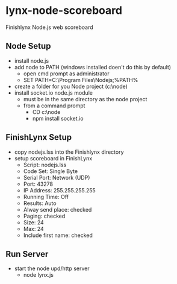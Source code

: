 lynx-node-scoreboard
====================
Finishlynx Node.js web scoreboard

Node Setup
--------------------
+ install node.js
+ add node to PATH (windows installed doen't do this by default)
  + open cmd prompt as administrator
  + SET PATH=C:\Program Files\Nodejs;%PATH%
+ create a folder for you Node project (c:\node)
+ install socket.io node.js module 
  + must be in the same directory as the node project
  + from a command prompt
    + CD c:\node
    + npm install socket.io
    
FinishLynx Setup
--------------------
+ copy nodejs.lss into the Finishlynx directory
+ setup scoreboard in FinishLynx
  + Script: nodejs.lss
  + Code Set: Single Byte
  + Serial Port: Network (UDP)
  + Port: 43278
  + IP Address: 255.255.255.255
  + Running Time: Off
  + Results: Auto
  + Alway send place: checked
  + Paging: checked
  + Size: 24
  + Max: 24
  + Include first name: checked
  
Run Server
--------------------
+ start the node upd/http server
  + node lynx.js

